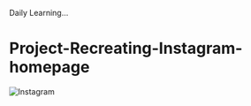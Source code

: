 
Daily Learning...

# Project-Recreating-Instagram-homepage

![Instagram](https://user-images.githubusercontent.com/95108889/159359778-7ff090ff-38ba-419c-a440-9d0c17b6d312.png)
